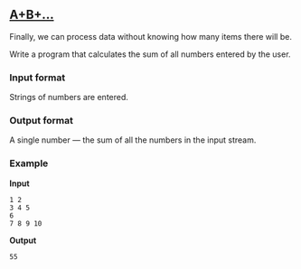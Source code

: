 ## [A+B+...](../../../solutions/3.5/35_a.py)

Finally, we can process data without knowing how many items there will be.

Write a program that calculates the sum of all numbers entered by the user.

### Input format

Strings of numbers are entered.

### Output format

A single number — the sum of all the numbers in the input stream.

### Example

__Input__
```plaintext
1 2
3 4 5
6
7 8 9 10
```

__Output__
```plaintext
55
```